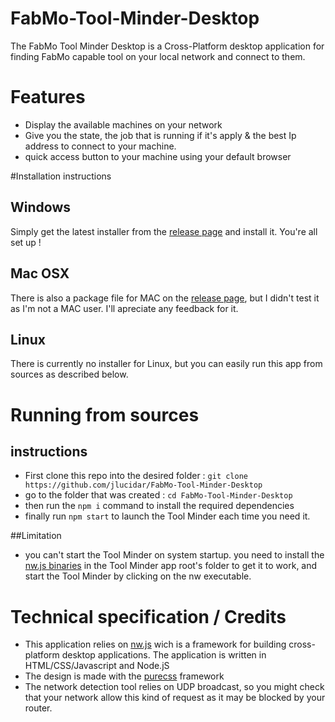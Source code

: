 FabMo-Tool-Minder-Desktop
===============
The FabMo Tool Minder Desktop is a Cross-Platform desktop application for finding FabMo capable tool on your local network and connect to them.

# Features
- Display the available machines on your network
- Give you the state, the job that is running if it's apply & the best Ip address to connect to your machine.
- quick access button to your machine using your default browser

#Installation instructions

## Windows

Simply get the latest installer from the [release page](https://github.com/jlucidar/FabMo-Tool-Minder-Desktop/releases/latest) and install it. You're all set up !

## Mac OSX

There is also a package file for MAC on the [release page](https://github.com/jlucidar/FabMo-Tool-Minder-Desktop/releases/latest), but I didn't test it as I'm not a MAC user. I'll apreciate any feedback for it.

## Linux

There is currently no installer for Linux, but you can easily run this app from sources as described below.

# Running from sources

## instructions

- First clone this repo into the desired folder : `git clone https://github.com/jlucidar/FabMo-Tool-Minder-Desktop`
- go to the folder that was created : `cd FabMo-Tool-Minder-Desktop`
- then run the `npm i` command to install the required dependencies
- finally run `npm start` to launch the Tool Minder each time you need it.

##Limitation

- you can't start the Tool Minder on system startup. you need to install the [nw.js binaries](http://nwjs.io/downloads/) in the Tool Minder app root's folder to get it to work, and start the Tool Minder by clicking on the nw executable.


# Technical specification / Credits
- This application relies on [nw.js](https://github.com/nwjs/nw.js) wich is a framework for building cross-platform desktop applications. The application is written in HTML/CSS/Javascript and Node.jS
- The design is made with the [purecss](http://purecss.io) framework
- The network detection tool relies on UDP broadcast, so you might check that your network allow this kind of request as it may be blocked by your router. 
